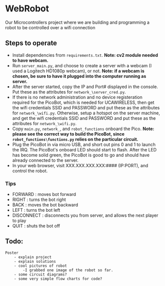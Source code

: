 # WebRobot
Our Microcontrollers project where we are building and programming a robot to be controlled over a wifi connection

## Steps to operate
* Install dependencies from `requirements.txt`. **Note: cv2 module needed to have webcam.**
* Run `server_main.py`, and choose to create a server with a webcam (I used a Logitech HD1080p webcam), or not. **Note: if a webcam is chosen, be sure to have it plugged into the computer running as server.**
* After the server started, copy the IP and Port# displayed in the console. Put these as the attributes for `network_\server_cred.py`.
* If there is no network administration and no device registeration required for the PicoBot, which is needed for UCAWIRELESS, then get the wifi credentials SSID and PASSWORD and put these as the attributes for `network_\wifi.py`. Otherwise, setup a hotspot on the server machine, and get the wifi credentials SSID and PASSWORD and put these as the attributes for `network_\wifi.py`. 
* Copy `main.py`, `network_`, and `robot_functions` onboard the Pico. **Note: please see the correct way to build the PicoBot, since `robot_functions\functions.py` relies on the particular circuit.**
* Plug the PicoBot in via micro USB, and short out pins 0 and 1 to launch the IRQ. The PicoBot's onboard LED should start to flash. After the LED has become solid green, the PicoBot is good to go and should have already connected to the server.
* In your web browser, visit XXX.XXX.XXX.XXX:#### (IP:PORT), and control the robot.

### Tips
* FORWARD : moves bot forward
* RIGHT : turns the bot right
* BACK : moves the bot backward
* LEFT : turns the bot left
* DISCONNECT : disconnects you from server, and allows the next player to play
* QUIT : shuts the bot off
##

## Todo:
    Poster
        - explain project
        - explain solutions
        - cool pictures of robot
            -I grabbed one image of the robot so far. 
        - some circuit diagrams?
        - some very simple flow charts for code?
##

<!-- What is here:

    Outline of code that works with Dakota's D-O bot from lab 14

    Use README.md to share resources, track progress, break up tasks, and
    up-date the group

TO-DO:

    learn how to wifi with the Pico
        - network package
        - socket package
            - UDP socket

    code basic wifi functionality to see what data is like and how we want to
    interface with robot controlls

    build code for computer wifi interface with bot
        - socket for python
            - UDP socket
        - send data on arrow-key? Do we want WASD?
        - when to send:
            - nothing pressed (stop)
            - forward pressed (go forward)
            - backward pressed (go backward)
            - right pressed (go right)
            - left pressed (go left)
            - make them continual send, so bot keeps moving until change in instruction

    get the robot moving from controls sent over wifi
        - demo and record

    Poster
        - explain project
        - explain solutions
        - cool pictures of robot
            -I grabbed one image of the robot so far. 
        - some circuit diagrams?
        - some very simple flow charts for code? -->
